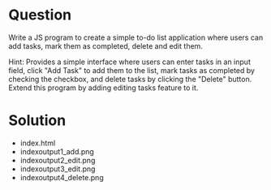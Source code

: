 # Question
Write a JS program to create a simple to-do list application where users can add tasks, mark them as completed, delete and edit them.


Hint: Provides a simple interface where users can enter tasks in an input field, click "Add Task" to add them to the list, mark tasks as completed by checking the checkbox, and delete tasks by clicking the "Delete" button. Extend this program by adding editing tasks feature to it.

# Solution
- index.html
- indexoutput1_add.png
- indexoutput2_edit.png
- indexoutput3_edit.png
- indexoutput4_delete.png

